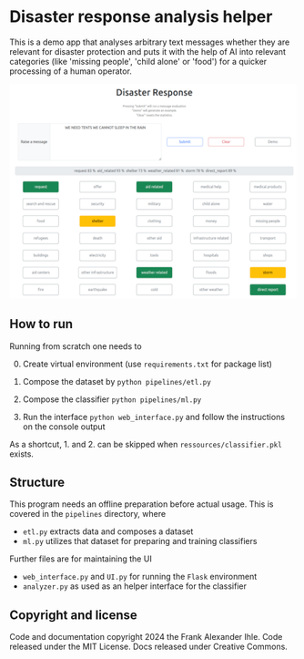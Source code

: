 # Disaster response analysis helper

This is a demo app that analyses arbitrary text messages whether they are relevant for disaster protection and puts it with the help of AI into relevant categories (like 'missing people', 'child alone' or 'food') for a quicker processing of a human operator.

!["Demo"](demo.png)

## How to run

Running from scratch one needs to 

0. Create virtual environment (use `requirements.txt` for package list)

1. Compose the dataset by `python pipelines/etl.py`
2. Compose the classifier `python pipelines/ml.py`
3. Run the interface `python web_interface.py` and follow the instructions on the console output

As a shortcut, 1. and 2. can be skipped when `ressources/classifier.pkl` exists.

## Structure

This program needs an offline preparation before actual usage. This is covered in the `pipelines` directory, where 

- `etl.py` extracts data and composes a dataset
- `ml.py` utilizes that dataset for preparing and training classifiers

Further files are for maintaining the UI

- `web_interface.py` and `UI.py` for running the `Flask` environment
- `analyzer.py` as used as an helper interface for the classifier

## Copyright and license

Code and documentation copyright 2024 the Frank Alexander Ihle. Code released under the MIT License. Docs released under Creative Commons.